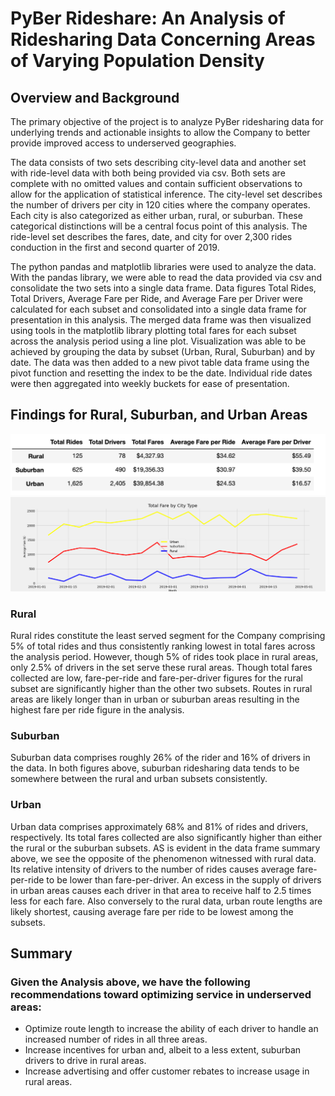 # PyBer Rideshare: An Analysis of Ridesharing Data Concerning Areas of Varying Population Density

## Overview and Background

The primary objective of the project is to analyze PyBer ridesharing data for underlying trends and actionable insights to allow the Company to better provide improved access to underserved geographies. 

The data consists of two sets describing city-level data and another set with ride-level data with both being provided via csv. Both sets are complete with no omitted values and contain sufficient observations to allow for the application of statistical inference. The city-level set describes the number of drivers per city in 120 cities where the company operates. Each city is also categorized as either urban, rural, or suburban. These categorical distinctions will be a central focus point of this analysis.  The ride-level set describes the fares, date, and city for over 2,300 rides conduction in the first and second quarter of 2019. 

The python pandas and matplotlib libraries were used to analyze the data. With the pandas library, we were able to read the data provided via csv and consolidate the two sets into a single data frame. Data figures Total Rides, Total Drivers, Average Fare per Ride, and Average Fare per Driver were calculated for each subset and consolidated into a single data frame for presentation in this analysis. The merged data frame was then visualized using tools in the matplotlib library plotting total fares for each subset across the analysis period using a line plot. Visualization was able to be achieved by grouping the data by subset (Urban, Rural, Suburban) and by date.  The data was then added to a new pivot table data frame using the pivot function and resetting the index to be the date. Individual ride dates were then aggregated into weekly buckets for ease of presentation. 

## Findings for Rural, Suburban, and Urban Areas

![Fare Summary](Resources/Summary_DataFrame.png)
![Fare Chart](Resources/PyBer_fare_summary.png)

### Rural
Rural rides constitute the least served segment for the Company comprising 5% of total rides and thus consistently ranking lowest in total fares across the analysis period. However, though 5% of rides took place in rural areas, only 2.5% of drivers in the set serve these rural areas. Though total fares collected are low, fare-per-ride and fare-per-driver figures for the rural subset are significantly higher than the other two subsets. Routes in rural areas are likely longer than in urban or suburban areas resulting in the highest fare per ride figure in the analysis. 

### Suburban
Suburban data comprises roughly 26% of the rider and 16% of drivers in the data. In both figures above, suburban ridesharing data tends to be somewhere between the rural and urban subsets consistently. 

### Urban
Urban data comprises approximately 68% and 81% of rides and drivers, respectively. Its total fares collected are also significantly higher than either the rural or the suburban subsets. AS is evident in the data frame summary above, we see the opposite of the phenomenon witnessed with rural data. Its relative intensity of drivers to the number of rides causes average fare-per-ride to be lower than fare-per-driver. An excess in the supply of drivers in urban areas causes each driver in that area to receive half to 2.5 times less for each fare.  Also conversely to the rural data, urban route lengths are likely shortest, causing average fare per ride to be lowest among the subsets. 

## Summary
### Given the Analysis above, we have the following recommendations toward optimizing service in underserved areas:

  - Optimize route length to increase the ability of each driver to handle an increased number of rides in all three areas.
  - Increase incentives for urban and, albeit to a less extent, suburban drivers to drive in rural areas. 
  - Increase advertising and offer customer rebates to increase usage in rural areas. 
  
